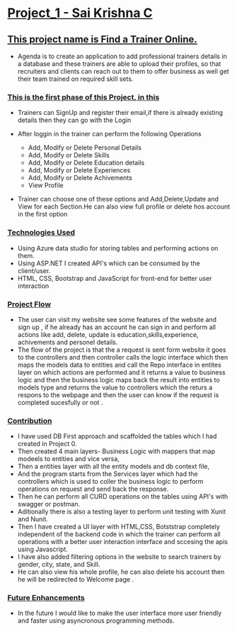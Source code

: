 # <u>Project_1 - Sai Krishna C</u>
## <u>This project name is Find a Trainer Online.</u>
- Agenda is to create an application to add professional trainers details in a database and these trainers are able to upload their profiles, so that recruiters and clients can reach out to them to offer business as well get their team trained on required skill sets.
### <u>This is the first phase of this Project, in this</u> 
- Trainers can SignUp and register their email,if there is already existing details then they can go with the Login
- After loggin in the trainer can perform the following Operations
    - Add, Modify or Delete Personal Details
    - Add, Modify or Delete Skills
    - Add, Modify or Delete Education details
    - Add, Modify or Delete Experiences
    - Add, Modify or Delete Achivements
    - View Profile
    
- Trainer can choose one of these options and Add,Delete,Update and View for each Section.He can also view full profile or delete hos account in the first option


### <u>Technologies Used</u>
- Using Azure data studio for storing tables and performing actions on them.
- Using ASP.NET I created API's which can be consumed by the client/user.
- HTML, CSS, Bootstrap and JavaScript for front-end for better user interaction


### <u>Project Flow</u>
- The user can visit my website see some features of the website and sign up , if he already has an account he can sign in and perform all actions like add, delete, update is education,skills,experience, achivements and personel details.
- The flow of the project is that the a request is sent form website it goes to the controllers and then controller calls the logic interface which then maps the 
   models data to entities and call the Repo interface in entites layer on which actions are performed and it returns a value to business logic and then the
   business logic maps back the result into entities to models type and returns the value to controllers which the returs a respons to the webpage 
   and then the user can know if the request is completed sucesfully or not .


### <u>Contribution</u>
- I have used DB First approach and scaffolded the tables which I had created in Project 0.
- Then created 4 main layers- Business Logic with mappers that map modeels to entities and vice versa,
- Then a entities layer with all the entity models and db context file,
- And the program starts from the Services layer which had the controllers which is used to coller the business logic to perform operations on request and send back the response.
- Then he can perform all CURD operations on the tables using API's with swagger or postman.
- Aditionally there is also a testing layer to perform unit testing with Xunit and Nunit.
- Then I have created a UI layer with HTML,CSS, Botststrap completely independent of the backend code in which the trainer can perform all operations with a better user interaction interface and sccesing the apis using Javascript.
- I have also added filtering options in the website to search trainers by gender, city, state, and Skill.
- He can also view his whole profile, he can also delete his account then he will be redirected to Welcome page . 

### <u>Future Enhancements </u>
- In the future I would like to make the user interface more user friendly and faster using asyncronous programming methods.
